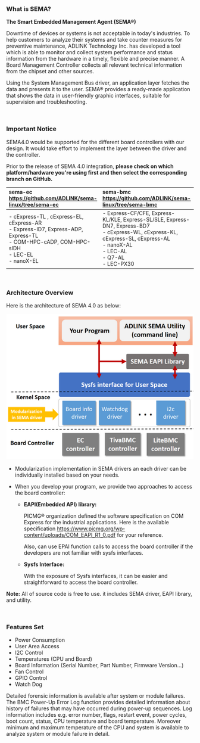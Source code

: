 

### What is SEMA?

**The Smart Embedded Management Agent (SEMA®)**

Downtime of devices or systems is not acceptable in today's industries. To help customers to analyze their systems and take counter measures for preventive maintenance, ADLINK Technology Inc. has developed a tool which is able to monitor and collect system performance and status information from the hardware in a timely, flexible and precise manner. A Board Management Controller collects all relevant technical information from the chipset and other sources.

Using the System Management Bus driver, an application layer fetches the data and presents it to the user. SEMA® provides a ready-made application that shows the data in user-friendly graphic interfaces, suitable for supervision and troubleshooting.

<br>

### Important Notice 

SEMA4.0 would be supported for the different board controllers with our design. It would take effort to implement the layer between the driver and the controller. 

Prior to the release of SEMA 4.0 integration, **please check on which platform/hardware you're using first and then select the corresponding branch on GitHub.**

| sema-ec<br> https://github.com/ADLINK/sema-linux/tree/sema-ec            | sema-bmc<br>https://github.com/ADLINK/sema-linux/tree/sema-bmc |
| :----------------------------------------------------------- | :------------------------------------------------------------ |
| - cExpress-TL , cExpress-EL, cExpress-AR<br>- Express-ID7, Express-ADP, Express-TL <br>- COM-HPC-cADP, COM-HPC-sIDH <br>- LEC-EL <br>- nanoX-EL | - Express-CF/CFE, Express-KL/KLE, Express-SL/SLE, Express-DN7, Express-BD7 <br>- cExpress-WL, cExpress-KL, cExpress-SL, cExpress-AL<br>- nanoX-AL<br>- LEC-AL<br>- Q7-AL<br>- LEC-PX30 |

<br>

### Architecture Overview 

Here is the architecture of SEMA 4.0 as below:

 

![image-20220422162134957](Readme.assets/image-20220422162134957.png)
 



* Modularization implementation in SEMA drivers an each driver can be individually installed based on your needs.

* When you develop your program,  we provide two approaches to access the board controller:

  * **EAPI(Embedded API) library:**  

    PICMG® organization defined the software specification on COM Express for the industrial applications. Here is the available specification https://www.picmg.org/wp-content/uploads/COM_EAPI_R1_0.pdf for your reference.

    Also, can use EPAI function calls to access the board controller if the developers are not familiar with sysfs interfaces.

  * **Sysfs Interface:** 

    With the exposure of Sysfs interfaces, it can be easier and straightforward to access the board controller.  

    

**Note:** All of source code is free to use. it includes SEMA driver, EAPI library, and utility. 

<br>


### Features Set

* Power Consumption
* User Area Access
* I2C Control 
* Temperatures (CPU and Board)
* Board Information (Serial Number, Part Number, Firmware Version...)
* Fan Control
* GPIO Control 
* Watch Dog  


Detailed forensic information is available after system or module failures. The BMC Power-Up Error Log function provides detailed information about history of failures that may have occurred during power-up sequences. Log information includes e.g. error number, flags, restart event, power cycles, boot count, status, CPU temperature and board temperature. Moreover minimum and maximum temperature of the CPU and system is available to analyze system or module failure in detail.






#### 
